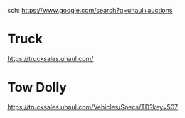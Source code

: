 sch: https://www.google.com/search?q=uhaul+auctions

# Truck
https://trucksales.uhaul.com/

# Tow Dolly
https://trucksales.uhaul.com/Vehicles/Specs/TD?key=507
